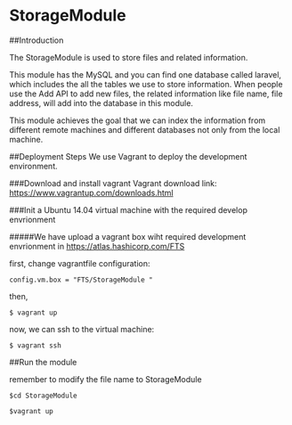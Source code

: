 # StorageModule

##Introduction

The StorageModule is used to store files and related information. 

This module has the MySQL and you can find one database called laravel, which includes the all the tables we use to store information. When people use the Add API to add new files, the related information like file name, file address, will add into the database in this module.

This module achieves the goal that we can index the information from different remote machines and different databases not only from the local machine.

##Deployment Steps
We use Vagrant to deploy the development environment.

###Download and install vagrant
Vagrant download link: https://www.vagrantup.com/downloads.html

###Init a Ubuntu 14.04 virtual machine with the required develop envrionment

#####We have upload a vagrant box wiht required development envrionment in https://atlas.hashicorp.com/FTS

first, change vagrantfile configuration:
```
config.vm.box = "FTS/StorageModule "
```
then,
```
$ vagrant up
```
now, we can ssh to the virtual machine:
```
$ vagrant ssh
```

##Run the module

remember to modify the file name to StorageModule
```
$cd StorageModule
```
```
$vagrant up
```


